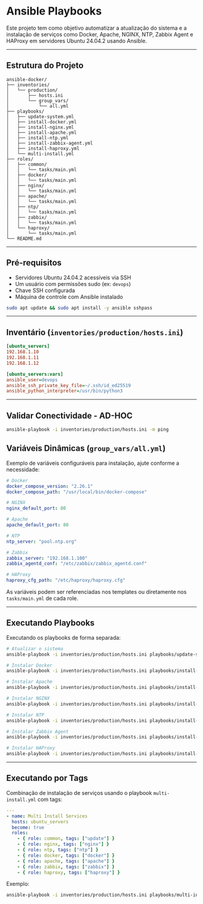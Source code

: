 
# Ansible Playbooks

Este projeto tem como objetivo automatizar a atualização do sistema e a instalação de serviços como Docker, Apache, NGINX, NTP, Zabbix Agent e HAProxy em servidores Ubuntu 24.04.2 usando Ansible.

---

## Estrutura do Projeto

```
ansible-docker/
├── inventories/
│   └── production/
│       ├── hosts.ini
│       └── group_vars/
│           └── all.yml
├── playbooks/
│   ├── update-system.yml
│   ├── install-docker.yml
│   ├── install-nginx.yml
│   ├── install-apache.yml
│   ├── install-ntp.yml
│   ├── install-zabbix-agent.yml
│   ├── install-haproxy.yml
│   └── multi-install.yml
├── roles/
│   ├── common/
│   │   └── tasks/main.yml
│   ├── docker/
│   │   └── tasks/main.yml
│   ├── nginx/
│   │   └── tasks/main.yml
│   ├── apache/
│   │   └── tasks/main.yml
│   ├── ntp/
│   │   └── tasks/main.yml
│   ├── zabbix/
│   │   └── tasks/main.yml
│   └── haproxy/
│       └── tasks/main.yml
└── README.md
```

---

## Pré-requisitos

- Servidores Ubuntu 24.04.2 acessíveis via SSH
- Um usuário com permissões sudo (ex: `devops`)
- Chave SSH configurada
- Máquina de controle com Ansible instalado

```bash
sudo apt update && sudo apt install -y ansible sshpass
```

---

## Inventário (`inventories/production/hosts.ini`)

```ini
[ubuntu_servers]
192.168.1.10
192.168.1.11
192.168.1.12

[ubuntu_servers:vars]
ansible_user=devops
ansible_ssh_private_key_file=~/.ssh/id_ed25519
ansible_python_interpreter=/usr/bin/python3
```

---

## Validar Conectividade - AD-HOC

```bash
ansible-playbook -i inventories/production/hosts.ini -m ping
```


## Variáveis Dinâmicas (`group_vars/all.yml`)

Exemplo de variáveis configuráveis para instalação, ajute conforme a necessidade:

```yaml
# Docker
docker_compose_version: "2.26.1"
docker_compose_path: "/usr/local/bin/docker-compose"

# NGINX
nginx_default_port: 80

# Apache
apache_default_port: 80

# NTP
ntp_server: "pool.ntp.org"

# Zabbix
zabbix_server: "192.168.1.100"
zabbix_agentd_conf: "/etc/zabbix/zabbix_agentd.conf"

# HAProxy
haproxy_cfg_path: "/etc/haproxy/haproxy.cfg"
```

As variáveis podem ser referenciadas nos templates ou diretamente nos `tasks/main.yml` de cada role.

---

## Executando Playbooks

Executando os playbooks de forma separada:

```bash
# Atualizar o sistema
ansible-playbook -i inventories/production/hosts.ini playbooks/update-system.yml

# Instalar Docker
ansible-playbook -i inventories/production/hosts.ini playbooks/install-docker.yml

# Instalar Apache
ansible-playbook -i inventories/production/hosts.ini playbooks/install-apache.yml

# Instalar NGINX
ansible-playbook -i inventories/production/hosts.ini playbooks/install-nginx.yml

# Instalar NTP
ansible-playbook -i inventories/production/hosts.ini playbooks/install-ntp.yml

# Instalar Zabbix Agent
ansible-playbook -i inventories/production/hosts.ini playbooks/install-zabbix-agent.yml

# Instalar HAProxy
ansible-playbook -i inventories/production/hosts.ini playbooks/install-haproxy.yml
```

---

## Executando por Tags

Combinação de instalação de serviços usando o playbook `multi-install.yml` com tags:

```yaml
---
- name: Multi Install Services
  hosts: ubuntu_servers
  become: true
  roles:
    - { role: common, tags: ["update"] }
    - { role: nginx, tags: ["nginx"] }
    - { role: ntp, tags: ["ntp"] }
    - { role: docker, tags: ["docker"] }
    - { role: apache, tags: ["apache"] }
    - { role: zabbix, tags: ["zabbix"] }
    - { role: haproxy, tags: ["haproxy"] }
```

Exemplo:

```bash
ansible-playbook -i inventories/production/hosts.ini playbooks/multi-install.yml --tags "update,nginx,ntp"
```

